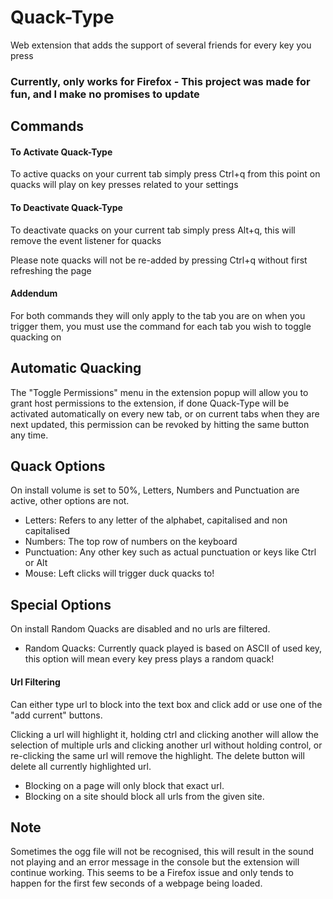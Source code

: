 # Quack-Type
Web extension that adds the support of several friends for every key you press

### Currently, only works for Firefox - This project was made for fun, and I make no promises to update

## Commands

#### To Activate Quack-Type
To active quacks on your current tab simply press Ctrl+q from this point on quacks will play on key presses related to your settings

#### To Deactivate Quack-Type
To deactivate quacks on your current tab simply press Alt+q, this will remove the event listener for quacks

Please note quacks will not be re-added by pressing Ctrl+q without first refreshing the page

#### Addendum
For both commands they will only apply to the tab you are on when you trigger them, you must use the command for each tab you wish to toggle quacking on

## Automatic Quacking
The "Toggle Permissions" menu in the extension popup will allow you to grant host permissions to the extension, if done
Quack-Type will be activated automatically on every new tab, or on current tabs when they are next updated, this
permission can be revoked by hitting the same button any time.

## Quack Options

On install volume is set to 50%, Letters, Numbers and Punctuation are active, other options are not.

- Letters: Refers to any letter of the alphabet, capitalised and non capitalised
- Numbers: The top row of numbers on the keyboard
- Punctuation: Any other key such as actual punctuation or keys like Ctrl or Alt
- Mouse: Left clicks will trigger duck quacks to!

## Special Options

On install Random Quacks are disabled and no urls are filtered.

- Random Quacks: Currently quack played is based on ASCII of used key, this option will mean every key press plays a
  random quack!

#### Url Filtering

Can either type url to block into the text box and click add or use one of the "add current" buttons.

Clicking a url will highlight it, holding ctrl and clicking another will allow the selection of multiple urls and clicking 
another url without holding control, or re-clicking the same url will remove the highlight. The delete button will delete 
all currently highlighted url.

- Blocking on a page will only block that exact url.
- Blocking on a site should block all urls from the given site.


## Note
Sometimes the ogg file will not be recognised, this will result in the sound not playing and an error message in the
console but the extension will continue working. This seems to be a Firefox issue and only tends to happen for the first
few seconds of a webpage being loaded.
